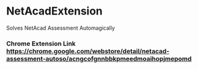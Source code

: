 # NetAcadExtension
Solves NetAcad Assessment Automagically
### Chrome Extension Link https://chrome.google.com/webstore/detail/netacad-assessment-autoso/acngcofgnnbbkpmeedmoaihopjmepomd
